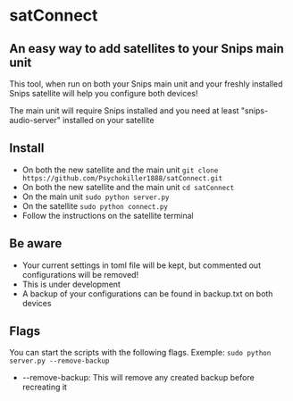 # satConnect

## An easy way to add satellites to your Snips main unit

This tool, when run on both your Snips main unit and your freshly installed Snips satellite will help you configure both devices!

The main unit will require Snips installed and you need at least "snips-audio-server" installed on your satellite

## Install

* On both the new satellite and the main unit ```git clone https://github.com/Psychokiller1888/satConnect.git```
* On both the new satellite and the main unit ```cd satConnect```
* On the main unit ```sudo python server.py```
* On the satellite ```sudo python connect.py```
* Follow the instructions on the satellite terminal

## Be aware

* Your current settings in toml file will be kept, but commented out configurations will be removed!
* This is under development
* A backup of your configurations can be found in backup.txt on both devices

## Flags
You can start the scripts with the following flags. Exemple: ```sudo python server.py --remove-backup```
* --remove-backup: This will remove any created backup before recreating it
